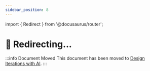 ```yaml
---
sidebar_position: 8
---
```


import { Redirect } from '@docusaurus/router';

# 🔄 Redirecting...

<Redirect to="/docs/design-iterations/with-ai" />

:::info Document Moved
This document has been moved to [Design Iterations with AI](/docs/design-iterations/with-ai).
:::
